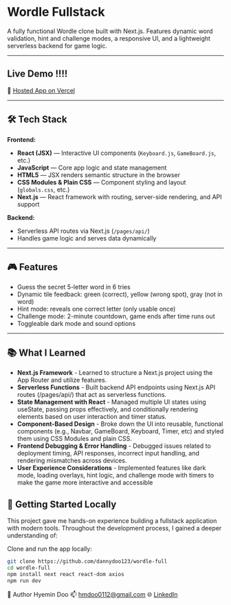 # Wordle Fullstack

A fully functional Wordle clone built with Next.js. Features dynamic word validation, hint and challenge modes, a responsive UI, and a lightweight serverless backend for game logic.

---

## Live Demo !!!!

🔗 [Hosted App on Vercel](https://wordle-fullstack-nextjs.vercel.app/)

---

## 🛠️ Tech Stack

**Frontend:**
- **React (JSX)** — Interactive UI components (`Keyboard.js`, `GameBoard.js`, etc.)  
- **JavaScript** — Core app logic and state management  
- **HTML5** — JSX renders semantic structure in the browser  
- **CSS Modules & Plain CSS** — Component styling and layout (`globals.css`, etc.)  
- **Next.js** — React framework with routing, server-side rendering, and API support  

**Backend:**  
- Serverless API routes via Next.js (`/pages/api/`)  
- Handles game logic and serves data dynamically  

---

## 🎮 Features

- Guess the secret 5-letter word in 6 tries
- Dynamic tile feedback: green (correct), yellow (wrong spot), gray (not in word)
- Hint mode: reveals one correct letter (only usable once)
- Challenge mode: 2-minute countdown, game ends after time runs out
- Toggleable dark mode and sound options

---
## 📚 What I Learned

- **Next.js Framework** - Learned to structure a Next.js project using the App Router and utilize features.
- **Serverless Functions** - Built backend API endpoints using Next.js API routes (/pages/api/) that act as serverless functions.
- **State Management with React** - Managed multiple UI states using useState, passing props effectively, and conditionally rendering elements based on user interaction and timer status.
- **Component-Based Design** - Broke down the UI into reusable, functional components (e.g., Navbar, GameBoard, Keyboard, Timer, etc) and styled them using CSS Modules and plain CSS.
- **Frontend Debugging & Error Handling** - Debugged issues related to deployment timing, API responses, incorrect input handling, and rendering mismatches across devices.
- **User Experience Considerations** - Implemented features like dark mode, loading overlays, hint logic, and challenge mode with timers to make the game more interactive and accessible

## 🧪 Getting Started Locally

This project gave me hands-on experience building a fullstack application with modern tools. Throughout the development process, I gained a deeper understanding of:

Clone and run the app locally:

```bash
git clone https://github.com/dannydoo123/wordle-full
cd wordle-full
npm install next react react-dom axios
npm run dev
```
📧 Author
Hyemin Doo
📫 hmdoo0112@gmail.com
🌐 [LinkedIn](https://www.linkedin.com/in/hyemin-doo-b881b3338/)
